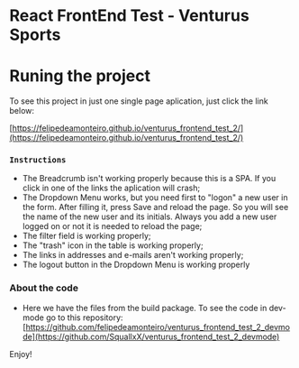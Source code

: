 # React FrontEnd Test - Venturus Sports

# Runing the project

To see this project in just one single page aplication, just click the link below:

[https://felipedeamonteiro.github.io/venturus_frontend_test_2/](https://felipedeamonteiro.github.io/venturus_frontend_test_2/)

### `Instructions`
- The Breadcrumb isn't working properly because this is a SPA. If you click in one of the links the aplication will crash;
- The Dropdown Menu works, but you need first to "logon" a new user in the form. After filling it, press Save and reload the page. So you will see the name of the new user and its initials. Always you add a new user logged on or not it is needed to reload the page;
- The filter field is working properly;
- The "trash" icon in the table is working properly;
- The links in addresses and e-mails aren't working properly;
- The logout button in the Dropdown Menu is working properly

### About the code
- Here we have the files from the build package. To see the code in dev-mode go to this repository:
[https://github.com/felipedeamonteiro/venturus_frontend_test_2_devmode](https://github.com/SquallxX/venturus_frontend_test_2_devmode)

Enjoy!
